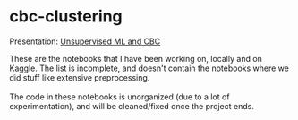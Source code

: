 # cbc-clustering

Presentation: [Unsupervised ML and CBC](https://docs.google.com/presentation/d/1jO5xu81CVqZeU4P8wew1k9lqHy093Cxw/edit?usp=sharing&ouid=115563981610636075357&rtpof=true&sd=true)

These are the notebooks that I have been working on, locally and on Kaggle. The list is incomplete, and doesn't contain the notebooks where we did stuff like extensive preprocessing. </br>
</br>
The code in these notebooks is unorganized (due to a lot of experimentation), and will be cleaned/fixed once the project ends.
